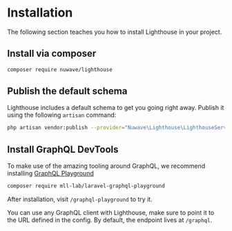 # Installation

The following section teaches you how to install Lighthouse in your project.

## Install via composer

```bash
composer require nuwave/lighthouse
```

## Publish the default schema

Lighthouse includes a default schema to get you going right away. Publish
it using the following `artisan` command:

```bash
php artisan vendor:publish --provider="Nuwave\Lighthouse\LighthouseServiceProvider" --tag=schema
```

## Install GraphQL DevTools

To make use of the amazing tooling around GraphQL, we recommend
installing [GraphQL Playground](https://github.com/mll-lab/laravel-graphql-playground)

```bash
composer require mll-lab/laravel-graphql-playground
```

After installation, visit `/graphql-playground` to try it.

You can use any GraphQL client with Lighthouse, make sure to point it to the URL defined in
the config. By default, the endpoint lives at `/graphql`.
